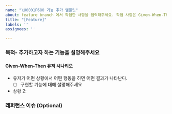 ```yaml
---
name: "\U0001F680 기능 추가 템플릿"
about: feature branch 에서 작업한 사항을 입력해주세요. 작업 사항은 Given-When-Then 형식으로 작성됩니다.
title: "[Feature]"
labels: ''
assignees: ''

---
```


### 목적- 추가하고자 하는 기능을 설명해주세요

#### Given-When-Then 유저 시나리오

- 유저가 어떤 상황에서 어떤 행동을 하면 어떤 결과가 나타난다.
  - [ ] 구현할 기능에 대해 설명해주세요

- 상황 2:

### 레퍼런스 이슈 (Optional)
